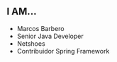 I AM...
---

  - Marcos Barbero
  - Senior Java Developer
  - Netshoes
  - Contribuidor Spring Framework
